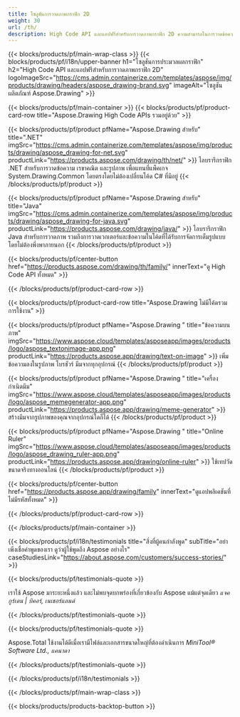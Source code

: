 ```yaml
---
title: โซลูชันการวาดภาพกราฟิก 2D 
weight: 30
url: /th/
description: High Code API และแอปฟรีสำหรับการวาดภาพกราฟิก 2D ความสามารถในการวาดข้อความ เส้น เส้นโค้ง และตัวเลข รวมถึงแปลงรูปภาพเป็นรูปแบบต่างๆ
---
```


{{< blocks/products/pf/main-wrap-class >}}
{{< blocks/products/pf/i18n/upper-banner h1="โซลูชันการประมวลผลกราฟิก" h2="High Code API และแอปฟรีสำหรับการวาดภาพกราฟิก 2D" logoImageSrc="https://cms.admin.containerize.com/templates/aspose/img/products/drawing/headers/aspose_drawing-brand.svg" imageAlt="โซลูชันผลิตภัณฑ์ Aspose.Drawing" >}}

{{< blocks/products/pf/main-container >}}
{{< blocks/products/pf/product-card-row title="Aspose.Drawing High Code APIs รวมอยู่ด้วย" >}}

{{< blocks/products/pf/product pfName="Aspose.Drawing สำหรับ" title=".NET" imgSrc="https://cms.admin.containerize.com/templates/aspose/img/products/drawing/aspose_drawing-for-net.svg" productLink="https://products.aspose.com/drawing/th/net/" >}}
ไลบรารีกราฟิก .NET สำหรับการวาดข้อความ เรขาคณิต และรูปภาพ เพื่อแทนที่แพ็คเกจ System.Drawing.Common โดยตรงโดยไม่ต้องเปลี่ยนโค้ด C# ที่มีอยู่
{{< /blocks/products/pf/product >}}

{{< blocks/products/pf/product pfName="Aspose.Drawing สำหรับ" title="Java" imgSrc="https://cms.admin.containerize.com/templates/aspose/img/products/drawing/aspose_drawing-for-java.svg" productLink="https://products.aspose.com/drawing/java/" >}}
ไลบรารีกราฟิก Java สำหรับการวาดภาพ รวมถึงการวาดเวกเตอร์และข้อความในโค้ดที่ได้รับการจัดการเต็มรูปแบบโดยไม่ต้องพึ่งพาภายนอก
{{< /blocks/products/pf/product >}}

{{< blocks/products/pf/center-button href="https://products.aspose.com/drawing/th/family/" innerText="ดู High Code API ทั้งหมด" >}}

{{< /blocks/products/pf/product-card-row >}}

{{< blocks/products/pf/product-card-row title="Aspose.Drawing ไม่มีโค้ดรวมการใช้งาน" >}}

{{< blocks/products/pf/product pfName="Aspose.Drawing " title="ข้อความบนภาพ" imgSrc="https://www.aspose.cloud/templates/asposeapp/images/products/logo/aspose_textonimage-app.png" productLink="https://products.aspose.app/drawing/text-on-image" >}}
เพิ่มข้อความลงในรูปภาพ โบรชัวร์ มีมจากทุกอุปกรณ์
{{< /blocks/products/pf/product >}}

{{< blocks/products/pf/product pfName="Aspose.Drawing " title="เครื่องกำเนิดมีม" imgSrc="https://www.aspose.cloud/templates/asposeapp/images/products/logo/aspose_memegenerator-app.png" productLink="https://products.aspose.app/drawing/meme-generator" >}}
สร้างมีมจากรูปภาพของคุณจากอุปกรณ์ใดก็ได้
{{< /blocks/products/pf/product >}}

{{< blocks/products/pf/product pfName="Aspose.Drawing " title="Online Ruler" imgSrc="https://www.aspose.cloud/templates/asposeapp/images/products/logo/aspose_drawing_ruler-app.png" productLink="https://products.aspose.app/drawing/online-ruler" >}}
ใช้เทปวัดขนาดจริงทางออนไลน์
{{< /blocks/products/pf/product >}}

{{< blocks/products/pf/center-button href="https://products.aspose.app/drawing/family" innerText="ดูแอปพลิเคชันที่ไม่มีรหัสทั้งหมด" >}}

{{< /blocks/products/pf/product-card-row >}}

{{< /blocks/products/pf/main-container >}}

{{< blocks/products/pf/i18n/testimonials title="สิ่งที่ผู้คนกำลังพูด" subTitle="อย่าเพิ่งเชื่อคำพูดของเรา ดูว่าผู้ใช้พูดถึง Aspose อย่างไร" caseStudiesLink="https://about.aspose.com/customers/success-stories/" >}}

{{< blocks/products/pf/testimonials-quote >}}
<p class="first">
 เราใช้ Aspose มาระยะหนึ่งแล้ว และไม่พบจุดบกพร่องที่เกี่ยวข้องกับ Aspose แม้แต่จุดเดียว
 <em>
  แจค กูร์เดน | บิคอร์, เนเธอร์แลนด์
 </em>
</p>

{{< /blocks/products/pf/testimonials-quote >}}

{{< blocks/products/pf/testimonials-quote >}}
<p class="second">
 Aspose.Total ใช้งานได้ดีเมื่อเรามีไฟล์และเอกสารขนาดใหญ่ที่ต้องดำเนินการ
 <em>
  MiniTool® Software Ltd., แคนาดา
 </em>
</p>

{{< /blocks/products/pf/testimonials-quote >}}

{{< /blocks/products/pf/i18n/testimonials >}}

{{< /blocks/products/pf/main-wrap-class >}}

{{< blocks/products/products-backtop-button >}}
